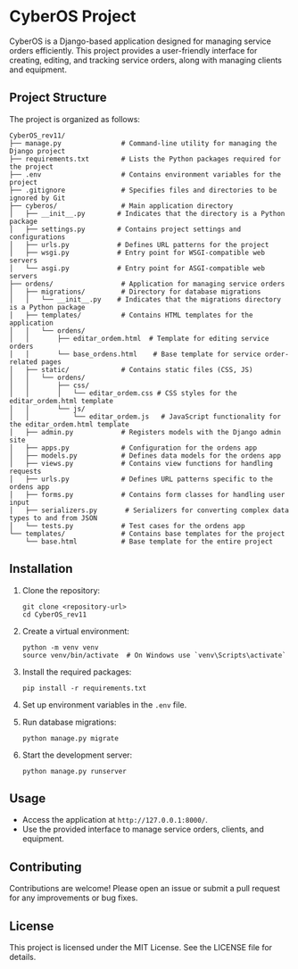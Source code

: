 # CyberOS Project

CyberOS is a Django-based application designed for managing service orders efficiently. This project provides a user-friendly interface for creating, editing, and tracking service orders, along with managing clients and equipment.

## Project Structure

The project is organized as follows:

```
CyberOS_rev11/
├── manage.py               # Command-line utility for managing the Django project
├── requirements.txt        # Lists the Python packages required for the project
├── .env                    # Contains environment variables for the project
├── .gitignore              # Specifies files and directories to be ignored by Git
├── cyberos/                # Main application directory
│   ├── __init__.py        # Indicates that the directory is a Python package
│   ├── settings.py        # Contains project settings and configurations
│   ├── urls.py            # Defines URL patterns for the project
│   ├── wsgi.py            # Entry point for WSGI-compatible web servers
│   └── asgi.py            # Entry point for ASGI-compatible web servers
├── ordens/                 # Application for managing service orders
│   ├── migrations/         # Directory for database migrations
│   │   └── __init__.py    # Indicates that the migrations directory is a Python package
│   ├── templates/          # Contains HTML templates for the application
│   │   └── ordens/
│   │       ├── editar_ordem.html  # Template for editing service orders
│   │       └── base_ordens.html    # Base template for service order-related pages
│   ├── static/             # Contains static files (CSS, JS)
│   │   └── ordens/
│   │       ├── css/
│   │       │   └── editar_ordem.css # CSS styles for the editar_ordem.html template
│   │       └── js/
│   │           └── editar_ordem.js   # JavaScript functionality for the editar_ordem.html template
│   ├── admin.py            # Registers models with the Django admin site
│   ├── apps.py             # Configuration for the ordens app
│   ├── models.py           # Defines data models for the ordens app
│   ├── views.py            # Contains view functions for handling requests
│   ├── urls.py             # Defines URL patterns specific to the ordens app
│   ├── forms.py            # Contains form classes for handling user input
│   ├── serializers.py       # Serializers for converting complex data types to and from JSON
│   └── tests.py            # Test cases for the ordens app
└── templates/              # Contains base templates for the project
    └── base.html           # Base template for the entire project
```

## Installation

1. Clone the repository:
   ```
   git clone <repository-url>
   cd CyberOS_rev11
   ```

2. Create a virtual environment:
   ```
   python -m venv venv
   source venv/bin/activate  # On Windows use `venv\Scripts\activate`
   ```

3. Install the required packages:
   ```
   pip install -r requirements.txt
   ```

4. Set up environment variables in the `.env` file.

5. Run database migrations:
   ```
   python manage.py migrate
   ```

6. Start the development server:
   ```
   python manage.py runserver
   ```

## Usage

- Access the application at `http://127.0.0.1:8000/`.
- Use the provided interface to manage service orders, clients, and equipment.

## Contributing

Contributions are welcome! Please open an issue or submit a pull request for any improvements or bug fixes.

## License

This project is licensed under the MIT License. See the LICENSE file for details.